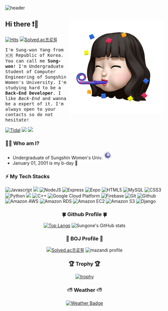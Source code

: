 ![header](https://capsule-render.vercel.app/api?type=waving&color=D1B2FF&height=280&section=header&text=Good%20to%20see%20you%20😝&desc=I'm%20Sungone%20:%20%29&fontSize=60&fontAlignY=40&descSize=25&descAlignY=58&animation=fadeIn)

## Hi there ❗👋 <img src="./images/profile.png" align="right" height="300"/>

[![Hits](https://hits.seeyoufarm.com/api/count/incr/badge.svg?url=https%3A%2F%2Fgithub.com%2FSuanna01&count_bg=%23FF5252&title_bg=%23535353&icon=&icon_color=%23E7E7E7&title=views&edge_flat=true)](https://hits.seeyoufarm.com)
[![Solved.ac프로필](http://mazassumnida.wtf/api/mini/generate_badge?boj=rlgns0705)](https://solved.ac/mer0ng)

<!--[![wakatime](https://wakatime.com/badge/user/2bc3057d-356c-4085-8a40-dcf77da7bb8a.svg?style=flat-square)](https://wakatime.com/@2bc3057d-356c-4085-8a40-dcf77da7bb8a)-->

<samp>I'm Sung-won Yang from 🇰🇷 Republic of Korea. You can call me **Sung-won**! I'm Undergraduate Student of Computer Engineering of Sungshin Women's University. I'm studying hard to be a **Back-End Developer**. I like *Back-End* and wanna be a expert of it. I'm always open to your contacts so do not hesitate! </samp>

[![Tidal](https://img.shields.io/badge/Tistory-000000?style=flat-square&logo=Tidal&logoColor=white)](https://sungone.tistory.com/)
<a href="https://blog.naver.com/yangnony01" target="_blank"><img src="https://img.shields.io/badge/NaverBlog-3DDC84?style=flat-square&logo=Naver&logoColor=white"/></a>
<a href="https://mail.google.com/mail/u/0/#inbox" target="_blank"><img src="https://img.shields.io/badge/yangnony01@gmail.com-EA4335?style=flat-square&logo=Gmail&logoColor=white"/></a>
### 🙋‍♀️ Who am I?
- Undergraduate of Sungshin Women's Univ. <a href="https://www.sungshin.ac.kr/"><img src="./images/logo.png" width="25"></a>
- January 01, 2001 is my b-day 🎉
### ⚡ My Tech Stacks
![Javascript](http://img.shields.io/badge/-Javascript-f7e018?style=flat-square&logo=javascript&logoColor=black) <img src="https://img.shields.io/badge/Android-3DDC84?style=flat-square&logo=Android&logoColor=white"/>
![NodeJS](http://img.shields.io/badge/-Node.js-333?style=flat-square&logo=Node.js)
![Express](http://img.shields.io/badge/-Express-000000?style=flat-square&logo=Express&logoColor=white)
![Expo](http://img.shields.io/badge/-Expo-000020?style=flat-square&logo=expo&logoColor=white)
![HTML5](http://img.shields.io/badge/-HTML5-f06529?style=flat-square&logo=HTML5&logoColor=white)
![MySQL](https://img.shields.io/badge/MySQL-4479A1?style=flat-square&logo=MySQL&logoColor=white)
![CSS3](http://img.shields.io/badge/-CSS3-1572b6?style=flat-square&logo=CSS3)
![Python](http://img.shields.io/badge/-Python-3776ab?style=flat-square&logo=Python&logoColor=white) <img src="https://img.shields.io/badge/C-00599C?style=flat-square&logo=C&logoColor=white"/> ![C++](http://img.shields.io/badge/-C++-00599c?style=flat-square&logo=C%2B%2B&logoColor=white)
![Google Cloud Platform](http://img.shields.io/badge/-Google_Cloud_Platform-34ab53?style=flat-square&logo=GoogleCloud)
![Firebase](http://img.shields.io/badge/-Firebase-2C384A?style=flat-square&logo=firebase)
![Git](http://img.shields.io/badge/-Git-f05032?style=flat-square&logo=Git&logoColor=white)
![Github](http://img.shields.io/badge/-Github-181717?style=flat-square&logo=Github&logoColor=white)
![Amazon AWS](http://img.shields.io/badge/-Amazon_AWS-232F3E?style=flat-square&logo=AmazonAWS)
![Amazon RDS](http://img.shields.io/badge/-Amazon_RDS-527FFF?style=flat-square&logo=Amazon%20RDS)
![Amazon EC2](http://img.shields.io/badge/-Amazon_EC2-FF9900?style=flat-square&logo=Amazon%20EC2)
![Amazon S3](http://img.shields.io/badge/-Amazon_S3-569A31?style=flat-square&logo=Amazon%20S3)
![Django](http://img.shields.io/badge/-Django-092E20?style=flat-square&logo=Django)
<!--![Typescript](http://img.shields.io/badge/-Typescript-3178C6?style=flat-square&logo=typescript&logoColor=white)-->
<!--![Socket.io](http://img.shields.io/badge/-Socket.io-010101?style=flat-square&logo=Socket.io&logoColor=white)-->
<!--![NextJS](http://img.shields.io/badge/-NextJS-000000?style=flat-square&logo=Next.js&logoColor=white)-->
<!--![Kotlin](http://img.shields.io/badge/-Kotlin-7f52ff?style=flat-square&logo=Kotlin&logoColor=white)-->
<div align="center">
<h3>🍀 Github Profile 🍀</h3>

[![Top Langs](https://github-readme-stats.vercel.app/api/top-langs/?username=Suanna01&layout=compact&theme=material-palenight)](https://github.com/anuraghazra/github-readme-stats) ![Sungone's GitHub stats](https://github-readme-stats.vercel.app/api?username=Suanna01&show_icons=true&theme=material-palenight&hide_border=true)

</div>

<!--<div align="center">
<h3>⌛ Coding Time ⌛</h3>

[![Sungone's wakatime stats](https://github-readme-stats.vercel.app/api/wakatime?username=Suanna01)](https://github.com/anuraghazra/github-readme-stats)
</div>-->

<div align="center">
<h3>🥈 BOJ Profile 🥈</h3>

[![Solved.ac프로필](http://mazassumnida.wtf/api/v2/generate_badge?boj=rlgns0705)](https://solved.ac/mer0ng)
![mazandi profile](http://mazandi.herokuapp.com/api?handle=mer0ng&theme=dark)

  
<h3>🏆 Trophy 🏆</h3>
  
[![trophy](https://github-profile-trophy.vercel.app/?username=Suanna01&margin-w=15&margin-h=15&theme=algolia&row=1)](https://github.com/ryo-ma/github-profile-trophy)
    
<h3>⛅ Weather ⛅</h3>
  
[![Weather Badge](https://weather-badge.vercel.app/api/badge?lat=37.5666791&lon=126.9782914)](https://weather-badge.vercel.app//api/badge?lat=37.5666791&lon=126.9782914)
</div>
